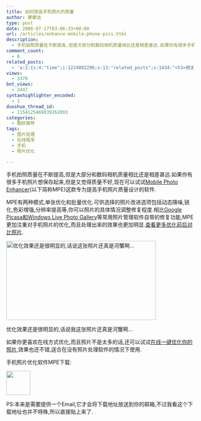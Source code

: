 ```yaml
---
title: 如何提高手机照片的质量
author: 摩摩诘
type: post
date: 2008-07-17T03:06:33+00:00
url: /articles/enhance-mobile-phone-pics.html
description:
  - 手机拍照质量在不断提高,但是大部分和数码相机质量相比还是相差甚远.如果你有很多手机照片想保存起来,但是又觉得质量不好,现在可以试试Mobile Photo Enhancer(以下称MPE)这款专为提高手机照片质量设计的软件.
comment_count:
  - 6
related_posts:
  - 'a:2:{s:4:"time";i:1224882296;s:13:"related_posts";s:1434:"<h3>相关日志</h3><ul class="related_post"><li><a href="http://www.digglife.cn/articles/improve-your-image-online.html" title="在线一键优化你的照片">在线一键优化你的照片</a></li><li><a href="http://www.digglife.cn/articles/online-image-resizer-cropper.html" title="15个在线图片缩放剪切工具">15个在线图片缩放剪切工具</a></li><li><a href="http://www.digglife.cn/articles/online-business-cards-produced-fackbook-and-myspace.html" title="在线制作Fackbook和Myspace名片">在线制作Fackbook和Myspace名片</a></li><li><a href="http://www.digglife.cn/articles/megmypic.html" title="你也可以上国际知名杂志封面:MagMyPic">你也可以上国际知名杂志封面:MagMyPic</a></li><li><a href="http://www.digglife.cn/articles/round-pic.html" title="归来:在线给图片加上圆角效果Round Pic">归来:在线给图片加上圆角效果Round Pic</a></li><li><a href="http://www.digglife.cn/articles/%e5%9c%a8%e7%ba%bf%e7%a8%8b%e5%ba%8f%e7%ae%80%e5%8d%95%e6%98%93%e7%94%a8%e7%9a%84%e5%9c%a8%e7%ba%bf%e5%9b%be%e7%89%87%e7%bc%96%e8%be%91%e5%99%a8wiredness.html" title="在线程序:简单易用的在线图片编辑器Wiredness">在线程序:简单易用的在线图片编辑器Wiredness</a></li><li><a href="http://www.digglife.cn/articles/fucked-by-customer-service-girl-of-china-mobile.html" title="被移动的客服小姐日了">被移动的客服小姐日了</a></li></ul>";}'
views:
  - 3370
bot_views:
  - 2447
syntaxhighlighter_encoded:
  - 1
duoshuo_thread_id:
  - 1154125469839262093
categories:
  - 酷软推荐
tags:
  - 图片处理
  - 在线程序
  - 手机
  - 照片优化

---
```

手机拍照质量在不断提高,但是大部分和数码相机质量相比还是相差甚远.如果你有很多手机照片想保存起来,但是又觉得质量不好,现在可以试试[Mobile Photo Enhancer][1](以下简称MPE)这款专为提高手机照片质量设计的软件.

MPE有两种模式,单张优化和批量优化.可供选择的照片改进选项包括动态降噪,锐化,色彩增强,分辨率提高等,你可以照片的具体情况调整修复程度.相比<a title="Windows Live照片库 PK Google Picasa" href="https://www.digglife.net/articles/windows-live-photo-gallery-vs-picasa.html" target="_blank">Google Picasa和Windows Live Photo Gallery</a>等常用照片管理软件自带的修复功能,MPE更加注重对手机照片的优化,而且处理出来的效果也更加明显.<a title="手机照片优化照片对比画廊" href="http://www.vicman.net/mobilephotoenhancer/mobilephotoenhancer_g.htm" target="_blank">查看更多优化前后对比照片</a>.

<!--more-->

<div style="width: 410px" class="wp-caption aligncenter">
  <a href="http://picasaweb.google.com/digglifeshow/oCzYfC/photo#5223529275679891346"><img title="手机照片优化软件Mobile Photo Enhancer" src="http://digglife.qiniudn.com/wp-content/uploads/archive/mobile-photo-enhancer.png" alt="优化效果还是很明显的,话说这张照片还真是河蟹啊..." width="400" height="211" /></a>
  
  <p class="wp-caption-text">
    优化效果还是很明显的,话说我这张照片还真是河蟹啊...
  </p>
</div>

如果你更喜欢在线方式优化,而且照片不是太多的话,还可以试试[在线一键优化你的照片][2],效果也还不错,适合在没有照片处理软件的情况下使用.

手机照片优化软件MPE下载:

<a title="手机照片优化软件Mobie Photo Enhancer下载" href="http://files.vicman.net/mpeinst.exe" target="_blank"><img class="alignnone size-full wp-image-2565" title="下载" src="http://digglife.qiniudn.com/wp-content/uploads/2008/07/download.gif" alt="" width="64" height="64" /></a>

PS:本来是需要提供一个Email,它才会将下载地址放送到你的邮箱,不过我看这个下载地址也并不特殊,所以直接贴上来了.

 [1]: http://www.vicman.net/mobilephotoenhancer/index.htm "Mobile Photo Enhancer主页"
 [2]: https://www.digglife.net/articles/improve-your-image-online.html "在线一键优化你的照片"